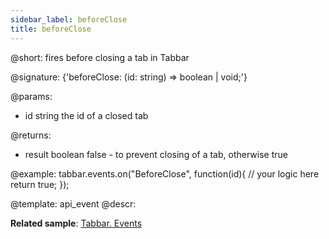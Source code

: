 ```yaml
---
sidebar_label: beforeClose
title: beforeClose
---          
```


@short: fires before closing a tab in Tabbar

@signature: {'beforeClose: (id: string) => boolean | void;'}

@params:
- id 		string		the id of a closed tab

@returns:
- result	boolean		false - to prevent closing of a tab, otherwise true
<!-- boolean | void; ??? -->

@example:
tabbar.events.on("BeforeClose", function(id){
    // your logic here
    return true;
});


@template: api_event
@descr:

**Related sample**: [Tabbar. Events](https://snippet.dhtmlx.com/dld2qo1m)

